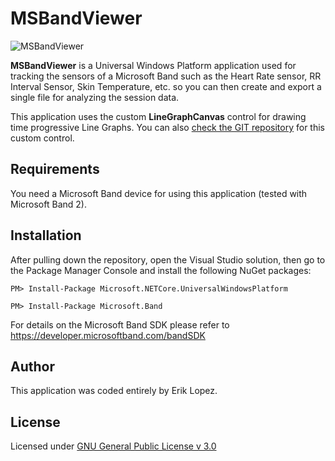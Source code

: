 MSBandViewer
======

![MSBandViewer](http://niuware.github.io/public/assets/MSBandViewer/images/screen_3.png)

**MSBandViewer** is a Universal Windows Platform application used for tracking the sensors of a Microsoft Band such as the Heart Rate sensor, RR Interval Sensor, Skin Temperature, etc. so you can then create and export a single file for analyzing the session data. 

This application uses the custom **LineGraphCanvas** control for drawing time progressive Line Graphs. You can also [check the GIT repository](https://github.com/niuware/LineGraphCanvas) for this custom control.

## Requirements

You need a Microsoft Band device for using this application (tested with Microsoft Band 2).

## Installation

After pulling down the repository, open the Visual Studio solution, then go to the Package Manager Console and install the following NuGet packages:

```PM> Install-Package Microsoft.NETCore.UniversalWindowsPlatform```

```PM> Install-Package Microsoft.Band```

For details on the Microsoft Band SDK please refer to https://developer.microsoftband.com/bandSDK

## Author

This application was coded entirely by Erik Lopez.

## License

Licensed under [GNU General Public License v 3.0](https://github.com/niuware/MSBandViewer/blob/master/LICENSE)
